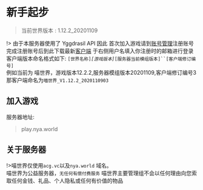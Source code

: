 # 新手起步

> 当前世界版本 : 1.12.2_20201109

!> 由于本服务器使用了 Yggdrasil API
因此 首次加入游戏请到[账号管理](http://mc.login.nya.world/)注册账号  
完成注册账号后到此下载最新[客户端](https://dl.acg.vc/index.php/s/EdHbw34kZkdKbCP) 于右侧用户名填入你注册时的邮箱进行登录  
客户端版本命名格式如下: `[世界名称]`_`[游戏版本]`_`[服务器当前模组版本]``[客户端修订编号]`  
例如当前为 喵世界，游戏版本12.2.2,服务器模组版本20201109,客户端修订编号3  那客户端命名为`喵世界_V1.12.2_2020110903`

## 加入游戏
服务器地址:
> play.nya.world

## 关于服务器
!>喵世界仅使用`acg.vc`以及`nya.world` 域名。  
喵世界为公益服务器，`无任何有偿付费服务`
喵世界主要管理组不会以任何理由向您索取任何金钱、礼品、个人隐私或任何有价值的物品

